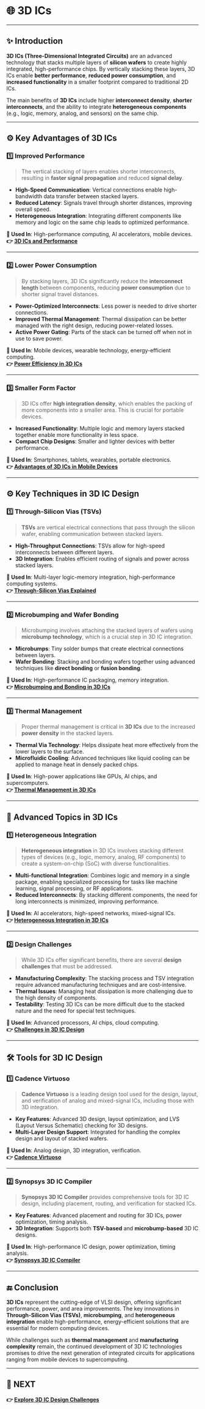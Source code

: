 # 🌐 3D ICs

---

## ✨ Introduction

**3D ICs (Three-Dimensional Integrated Circuits)** are an advanced technology that stacks multiple layers of **silicon wafers** to create highly integrated, high-performance chips. By vertically stacking these layers, 3D ICs enable **better performance**, **reduced power consumption**, and **increased functionality** in a smaller footprint compared to traditional 2D ICs.

The main benefits of **3D ICs** include higher **interconnect density**, **shorter interconnects**, and the ability to integrate **heterogeneous components** (e.g., logic, memory, analog, and sensors) on the same chip.

---

## ⚙️ Key Advantages of 3D ICs

### 1️⃣ **Improved Performance**

> The vertical stacking of layers enables shorter interconnects, resulting in **faster signal propagation** and reduced **signal delay**.

- **High-Speed Communication**: Vertical connections enable high-bandwidth data transfer between stacked layers.
- **Reduced Latency**: Signals travel through shorter distances, improving overall speed.
- **Heterogeneous Integration**: Integrating different components like memory and logic on the same chip leads to optimized performance.

**📌 Used In**: High-performance computing, AI accelerators, mobile devices.  
**👉 [3D ICs and Performance](https://www.eetimes.com/3d-ics-the-promise-and-the-challenges/)**

---

### 2️⃣ **Lower Power Consumption**

> By stacking layers, 3D ICs significantly reduce the **interconnect length** between components, reducing **power consumption** due to shorter signal travel distances.

- **Power-Optimized Interconnects**: Less power is needed to drive shorter connections.
- **Improved Thermal Management**: Thermal dissipation can be better managed with the right design, reducing power-related losses.
- **Active Power Gating**: Parts of the stack can be turned off when not in use to save power.

**📌 Used In**: Mobile devices, wearable technology, energy-efficient computing.  
**👉 [Power Efficiency in 3D ICs](https://www.nature.com/articles/s41586-019-0970-6)**

---

### 3️⃣ **Smaller Form Factor**

> 3D ICs offer **high integration density**, which enables the packing of more components into a smaller area. This is crucial for portable devices.

- **Increased Functionality**: Multiple logic and memory layers stacked together enable more functionality in less space.
- **Compact Chip Designs**: Smaller and lighter devices with better performance.

**📌 Used In**: Smartphones, tablets, wearables, portable electronics.  
**👉 [Advantages of 3D ICs in Mobile Devices](https://www.3dincites.com/2021/07/why-3d-ics-are-the-future-of-mobile-devices/)**

---

## ⚙️ Key Techniques in 3D IC Design

### 1️⃣ **Through-Silicon Vias (TSVs)**

> **TSVs** are vertical electrical connections that pass through the silicon wafer, enabling communication between stacked layers.

- **High-Throughput Connections**: TSVs allow for high-speed interconnects between different layers.
- **3D Integration**: Enables efficient routing of signals and power across stacked layers.

**📌 Used In**: Multi-layer logic-memory integration, high-performance computing systems.  
**👉 [Through-Silicon Vias Explained](https://www.techbriefs.com/component/content/article/1269-techbriefs/tech-talk/36512)**

---

### 2️⃣ **Microbumping and Wafer Bonding**

> Microbumping involves attaching the stacked layers of wafers using **microbump technology**, which is a crucial step in 3D IC integration.

- **Microbumps**: Tiny solder bumps that create electrical connections between layers.
- **Wafer Bonding**: Stacking and bonding wafers together using advanced techniques like **direct bonding** or **fusion bonding**.

**📌 Used In**: High-performance IC packaging, memory integration.  
**👉 [Microbumping and Bonding in 3D ICs](https://www.semanticscholar.org/paper/Microbumping-and-bonding-in-3D-ICs-technology-review-Desai/6106cdd8e5ad7b7a4e70ffda9d72e3abfbc9fcb8)**

---

### 3️⃣ **Thermal Management**

> Proper thermal management is critical in **3D ICs** due to the increased **power density** in the stacked layers.

- **Thermal Via Technology**: Helps dissipate heat more effectively from the lower layers to the surface.
- **Microfluidic Cooling**: Advanced techniques like liquid cooling can be applied to manage heat in densely packed chips.

**📌 Used In**: High-power applications like GPUs, AI chips, and supercomputers.  
**👉 [Thermal Management in 3D ICs](https://www.sciencedirect.com/science/article/pii/S2214157X20300694)**

---

## 🧠 Advanced Topics in 3D ICs

### 1️⃣ **Heterogeneous Integration**

> **Heterogeneous integration** in 3D ICs involves stacking different types of devices (e.g., logic, memory, analog, RF components) to create a system-on-chip (SoC) with diverse functionalities.

- **Multi-functional Integration**: Combines logic and memory in a single package, enabling specialized processing for tasks like machine learning, signal processing, or RF applications.
- **Reduced Interconnects**: By stacking different components, the need for long interconnects is minimized, improving performance.

**📌 Used In**: AI accelerators, high-speed networks, mixed-signal ICs.  
**👉 [Heterogeneous Integration in 3D ICs](https://www.ieee.org/content/ieee-org/en/3d-ics-for-heterogeneous-integration.html)**

---

### 2️⃣ **Design Challenges**

> While 3D ICs offer significant benefits, there are several **design challenges** that must be addressed.

- **Manufacturing Complexity**: The stacking process and TSV integration require advanced manufacturing techniques and are cost-intensive.
- **Thermal Issues**: Managing heat dissipation is more challenging due to the high density of components.
- **Testability**: Testing 3D ICs can be more difficult due to the stacked nature and the need for special test techniques.

**📌 Used In**: Advanced processors, AI chips, cloud computing.  
**👉 [Challenges in 3D IC Design](https://www.synopsys.com/blogs/3d-ic-design-challenges-and-solutions/)**

---

## 🛠️ Tools for 3D IC Design

### 1️⃣ **Cadence Virtuoso**

> **Cadence Virtuoso** is a leading design tool used for the design, layout, and verification of analog and mixed-signal ICs, including those with 3D integration.

- **Key Features**: Advanced 3D design, layout optimization, and LVS (Layout Versus Schematic) checking for 3D designs.
- **Multi-Layer Design Support**: Integrated for handling the complex design and layout of stacked wafers.

**📌 Used In**: Analog design, 3D integration, verification.  
**👉 [Cadence Virtuoso](https://www.cadence.com/en_US/home/tools/ic-package-design-and-analysis/virtuoso.html)**

---

### 2️⃣ **Synopsys 3D IC Compiler**

> **Synopsys 3D IC Compiler** provides comprehensive tools for 3D IC design, including placement, routing, and verification for stacked ICs.

- **Key Features**: Advanced placement and routing for 3D ICs, power optimization, timing analysis.
- **3D Integration**: Supports both **TSV-based** and **microbump-based** 3D IC designs.

**📌 Used In**: High-performance IC design, power optimization, timing analysis.  
**👉 [Synopsys 3D IC Compiler](https://www.synopsys.com/designware-ip/3d-ic-design.html)**

---

## 🔚 Conclusion

**3D ICs** represent the cutting-edge of VLSI design, offering significant performance, power, and area improvements. The key innovations in **Through-Silicon Vias (TSVs)**, **microbumping**, and **heterogeneous integration** enable high-performance, energy-efficient solutions that are essential for modern computing devices. 

While challenges such as **thermal management** and **manufacturing complexity** remain, the continued development of 3D IC technologies promises to drive the next generation of integrated circuits for applications ranging from mobile devices to supercomputing.

---

## 🔹 NEXT  
**👉 [Explore 3D IC Design Challenges](../Design_Challenges)**

